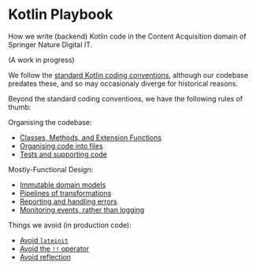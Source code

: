 # Kotlin Playbook

How we write (backend) Kotlin code in the Content Acquisition domain of Springer Nature Digital IT.

(A work in progress)

We follow the [standard Kotlin coding conventions](https://kotlinlang.org/docs/reference/coding-conventions.html), although our codebase predates these, and so may occasionaly diverge for historical reasons.

Beyond the standard coding conventions, we have the following rules of thumb:

Organising the codebase:
* [Classes, Methods, and Extension Functions](classes-methods-extension-functions/README.md)
* [Organising code into files](organising-code/README.md)
* [Tests and supporting code](test-code/README.md)

Mostly-Functional Design:
* [Immutable domain models](immutable-domain-models/README.md)
* [Pipelines of transformations](pipelines-of-transformations/README.md)
* [Reporting and handling errors](error-reporting/README.md)
* [Monitoring events, rather than logging](monitoring-events/README.md)

Things we avoid (in production code):
* [Avoid `lateinit`](lateinit/README.md)
* [Avoid the `!!` operator](bang-bang/README.md)
* [Avoid reflection](reflection/README.md)
